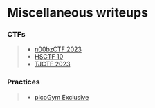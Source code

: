 # Miscellaneous writeups

### CTFs
> - [n00bzCTF 2023](n00bzCTF-2023.md)
> - [HSCTF 10](HSCTF-10.md)
> - [TJCTF 2023](TJCTF-2023.md)

### Practices
> - [picoGym Exclusive](picoGym-Exclusive.md)
